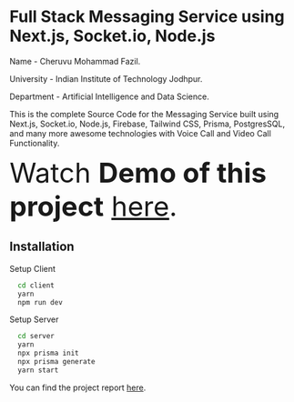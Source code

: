 
# Full Stack Messaging Service using Next.js, Socket.io, Node.js

Name - Cheruvu Mohammad Fazil.

University - Indian Institute of Technology Jodhpur.

Department - Artificial Intelligence and Data Science.

This is the complete Source Code for the Messaging Service built using Next.js, Socket.io, Node.js, Firebase, Tailwind CSS, Prisma, PostgresSQL, and many more awesome technologies with Voice Call and Video Call Functionality.

<font size="10">Watch **Demo of this project** [here](https://screenrec.com/share/7Qq8oy5eVE).</font>


## Installation

Setup Client

```bash
  cd client
  yarn
  npm run dev
```

Setup Server

```bash
  cd server
  yarn
  npx prisma init
  npx prisma generate
  yarn start
```
You can find the project report [here](./Report.pdf).
